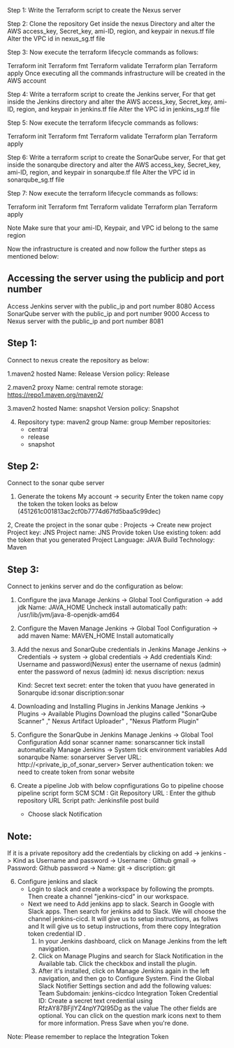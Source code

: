 Step 1:
Write the Terraform script to create the Nexus server

Step 2:
Clone the repository Get inside the nexus Directory and alter the AWS access_key, Secret_key, ami-ID, region, and keypair in nexus.tf file Alter the VPC id in nexus_sg.tf file

Step 3:
Now execute the terraform lifecycle commands as follows:

Terraform init
Terraform fmt
Terraform validate
Terraform plan
Terraform apply
Once executing all the commands infrastructure will be created in the AWS account

Step 4:
Write a terraform script to create the Jenkins server, For that get inside the Jenkins directory and alter the AWS access_key, Secret_key, ami-ID, region, and keypair in jenkins.tf file Alter the VPC id in jenkins_sg.tf file

Step 5:
Now execute the terraform lifecycle commands as follows:

Terraform init
Terraform fmt
Terraform validate
Terraform plan
Terraform apply

Step 6:
Write a terraform script to create the SonarQube server, For that get inside the sonarqube directory and alter the AWS access_key, Secret_key, ami-ID, region, and keypair in sonarqube.tf file Alter the VPC id in sonarqube_sg.tf file

Step 7:
Now execute the terraform lifecycle commands as follows:

Terraform init
Terraform fmt
Terraform validate
Terraform plan
Terraform apply

Note
Make sure that your ami-ID, Keypair, and VPC id belong to the same region

Now the infrastructure is created and now follow the further steps as mentioned below:

Accessing the server using the publicip and port number
----------------------------------------------
Access Jenkins server with the public_ip and port number 8080
Access SonarQube server with the public_ip and port number 9000
Access to Nexus server with the public_ip and port number 8081

Step 1:
-------
 Connect to nexus  create the repository as below:
 
1.maven2 hosted
   Name: Release
   Version policy: Release

2.maven2 proxy 
  Name: central
  remote storage: https://repo1.maven.org/maven2/

3.maven2 hosted
  Name: snapshot
  Version policy: Snapshot

4. Repository type: maven2 group
   Name: group
   Member repositories: 
   - central
   - release
   - snapshot

 Step 2:
-------
 
Connect to the sonar qube server 

1. Generate the tokens
    My account -> security 
    Enter the token name 
    copy the token the token looks as below 
    (451261c001813ac2cf0b7774d67fd5baa5c99dec)

2, Create the project in the sonar qube :
    Projects -> Create new project 
    Project key: JNS
    Project name: JNS 
    Provide token
    Use existing token: add the token that you generated
    Project Language: JAVA
    Build Technology: Maven
     
Step 3:
------

Connect to jenkins server and do the configuration as below:

1. Configure the java 
    Manage Jenkins -> Global Tool Configuration -> add jdk 
    Name: JAVA_HOME
    Uncheck install automatically
    path: /usr/lib/jvm/java-8-openjdk-amd64

2. Configure the Maven 
    Manage Jenkins -> Global Tool Configuration -> add maven
    Name: MAVEN_HOME
    Install automatically 

3. Add the nexus and SonarQube credentials in Jenkins
   Manage Jenkins -> Credentials -> system -> global credentials -> Add credentials 
   Kind: Username and password(Nexus)
   enter the username of nexus (admin)
   enter the password of nexus (admin)
   id: nexus
   discription: nexus
   
   Kind: Secret text
   secret: enter the token that yuou have generated in Sonarqube 
   id:sonar
   discription:sonar
   
4. Downloading and Installing Plugins in Jenkins
   Manage Jenkins -> Plugins -> Available Plugins
   Download the plugins called "SonarQube Scanner" ," Nexus Artifact Uploader" , "Nexus Platform Plugin"

4. Configure the SonarQube in Jenkins
    Manage Jenkins -> Global Tool Configuration
    Add sonar scanner
    name: sonarscanner
    tick install automatically
    Manage Jenkins -> System
    tick environment variables
    Add sonarqube 
    Name: sonarserver
    Server URL: http://<private_ip_of_sonar_server> 
    Server authentication token: we need to create token from sonar website
      
5. Create a pipeline Job with below copnfigurations
    Go to pipeline choose pipeline script form SCM
    SCM : Git
    Repository URL : Enter the github repository URL
    Script path: Jenkinsfile
    post build 
    - Choose slack Notification 

Note: 
-----
If it is a private repository add the credentials by clicking on add -> jenkins -> Kind as Username and password -> Username : Github gmail -> Password: Github password
-> Name: git -> discription: git


6. Configure jenkins and slack
    - Login to slack and create a workspace by following the prompts. Then create a channel "jenkins-cicd" in our workspace.
    - Next we need to Add jenkins app to slack. Search in Google with Slack apps. Then search for jenkins add to Slack. 
       We will choose the channel jenkins-cicd. It will give us to setup instructions,  as follws and It will give us to setup instructions, from there copy Integration token credential ID .
       1. In your Jenkins dashboard, click on Manage Jenkins from the left navigation.
       2. Click on Manage Plugins and search for Slack Notification in the Available tab. Click the checkbox and install the plugin.
       3. After it's installed, click on Manage Jenkins again in the left navigation, and then go to Configure System. Find the Global Slack Notifier Settings section and add the following values:
          Team Subdomain: jenkins-cicdco
          Integration Token Credential ID: Create a secret text credential using RfzAY87BFjlYZ4npY7QI95Dg as the value
          The other fields are optional. You can click on the question mark icons next to them for more information. Press Save when you're done. 

Note:
 Please remember to replace the Integration Token
